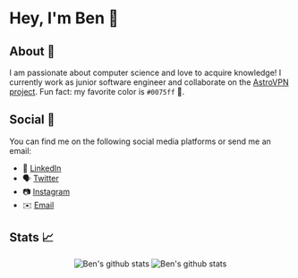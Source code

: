 # Hey, I'm Ben 👋

## About 🧑
I am passionate about computer science and love to acquire knowledge! I currently work as junior software engineer and collaborate on the [AstroVPN project](https://astrovpn.co). 
Fun fact: my favorite color is `#0075ff` :large_blue_circle:. 
 
 ## Social 📱
You can find me on the following social media platforms or send me an email:
* 👔 [LinkedIn](https://www.linkedin.com/in/benjamin-saine)
* 🗣 [Twitter](https://twitter.com/bensaine_)
* 📷 [Instagram](https://www.instagram.com/benthegoof)
* ✉️ [Email](mailto:bensaine09@gmail.com)

## Stats 📈
<div align="center">
  <img align="top" src="https://camo.githubusercontent.com/bb91ed4674482a6b10e26582d115716db9c9994eb4257e5c55b97b0dbf00d7fd/68747470733a2f2f62656e736465762e636f6d2f6769746875622f73746174732e68746d6c" alt="Ben's github stats" style="max-width:100%;">
<img align="top" src="https://camo.githubusercontent.com/d4f651ee0d1df5519dd35baf2892775e48ee7324742b2f7e76807484983822bf/68747470733a2f2f62656e736465762e636f6d2f6769746875622f6c616e67732e68746d6c" alt="Ben's github stats" style="max-width:100%;">
 </div>
